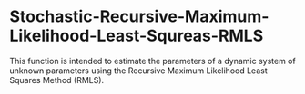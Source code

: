 # Stochastic-Recursive-Maximum-Likelihood-Least-Squreas-RMLS
This function is intended to estimate the parameters of a dynamic system of unknown parameters using the Recursive Maximum Likelihood Least Squares Method (RMLS).
